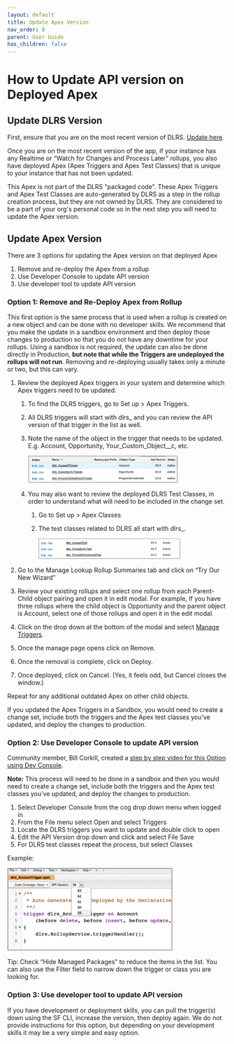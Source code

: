 ```yaml
---
layout: default
title: Update Apex Version
nav_order: 8
parent: User Guide
has_children: false
---
```


# How to Update API version on Deployed Apex

## Update DLRS Version
First, ensure that you are on the most recent version of DLRS. [Update here](https://install.salesforce.org/products/dlrs/latest).

Once you are on the most recent version of the app, if your instance has any Realtime or “Watch for Changes and Process Later” rollups, you also have deployed Apex (Apex Triggers and Apex Test Classes) that is unique to your instance that has not been updated. 

This Apex is not part of the DLRS "packaged code". These Apex Triggers and Apex Test Classes are auto-generated by DLRS as a step in the rollup creation process, but they are not owned by DLRS. They are considered to be a part of your org's personal code so in the next step you will need to update the Apex version. 

## Update Apex Version

There are 3 options for updating the Apex version on that deployed Apex 
1. Remove and re-deploy the Apex from a rollup
2. Use Developer Console to update API version
3. Use developer tool to update API version 


### Option 1: Remove and Re-Deploy Apex from Rollup

This first option is the same process that is used when a rollup is created on a new object and can be done with no developer skills. 
We recommend that you make the update in a sandbox environment and then deploy those changes to production so that you do not have any downtime for your rollups. Using a sandbox is not required, the update can also be done directly in Production, __but note that while the Triggers are undeployed the rollups will not run__. Removing and re-deploying usually takes only a minute or two, but this can vary. 

1. Review the deployed Apex triggers in your system and determine which Apex triggers need to be updated. 
    1. To find the DLRS triggers, go to Set up > Apex Triggers.
    2. All DLRS triggers will start with dlrs_ and you can review the API version of that trigger in the list as well.
    3. Note the name of the object in the trigger that needs to be updated. E.g. Account, Opportunity, Your_Custom_Object__c, etc.

       <img src="../assets/images/DLRSTriggerList.png" width="75%" alt="DLRS Trigger List">

    4. You may also want to review the deployed DLRS Test Classes, in order to understand what will need to be included in the change set.
        1. Go to Set up > Apex Classes
        2. The test classes related to DLRS all start with dlrs_.

           <img src="../assets/images/DLRSApexClassList.png" width="75%" alt="DLRS Apex Class List">
           
2. Go to the Manage Lookup Rollup Summaries tab and click on “Try Our New Wizard” 
3. Review your existing rollups and select one rollup from each Parent-Child object pairing and open it in edit modal. For example, If you have three rollups where the child object is Opportunity and the parent object is Account, select one of those rollups and open it in the edit modal. 
4. Click on the drop down at the bottom of the modal and select <span style="text-decoration:underline;">Manage Triggers</span>.
5. Once the manage page opens click on Remove.
6. Once the removal is complete, click on Deploy.
7. Once deployed, click on Cancel. (Yes, it feels odd, but Cancel closes the window.)

Repeat for any additional outdated Apex on other child objects.

If you updated the Apex Triggers in a Sandbox, you would need to create a change set, include both the triggers and the Apex test classes you’ve updated, and deploy the changes to production. 


### Option 2: Use Developer Console to update API version 
Community member, Bill Corkill, created a [step by step video for this Option using Dev Console](https://www.youtube.com/watch?v=a0i4ziUo2qI). 

**Note:** This process will need to be done in a sandbox and then you would need to create a change set, include both the triggers and the Apex test classes you’ve updated, and deploy the changes to production. 

1. Select Developer Console from the cog drop down menu when logged in
2. From the File menu select Open and select Triggers
3. Locate the DLRS triggers you want to update and double click to open
4. Edit the API Version drop down and click and select File Save
5. For DLRS test classes repeat the process, but select Classes

Example:

<img src="../assets/images/DLRSDevConsoleAPIVersion.png" width="75%" alt="DLRS Dev Console API Version">


Tip: Check “Hide Managed Packages” to reduce the items in the list. You can also use the Filter field to narrow down the trigger or class you are looking for.

### Option 3: Use developer tool to update API version

If you have development or deployment skills, you can pull the trigger(s) down using the SF CLI, increase the version, then deploy again. We do not provide instructions for this option, but depending on your development skills it may be a very simple and easy option. 
